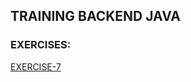 ## TRAINING BACKEND JAVA
### EXERCISES:
[EXERCISE-7](https://github.com/sfvgekko/training-java/training-java-index/blob/main/README.md#exe-7)

